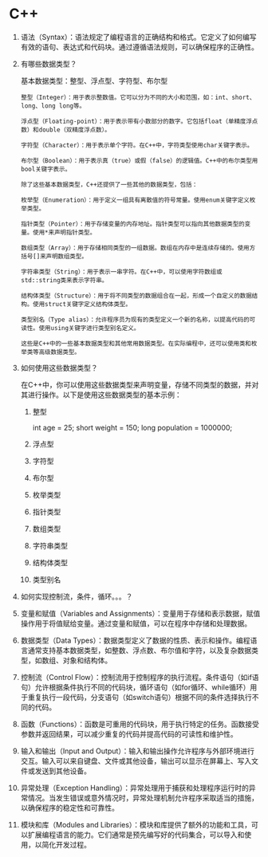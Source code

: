# C++

1. 语法（Syntax）：语法规定了编程语言的正确结构和格式。它定义了如何编写有效的语句、表达式和代码块。通过遵循语法规则，可以确保程序的正确性。

2. 有哪些数据类型？

   基本数据类型：整型、浮点型、字符型、布尔型

   ```
   整型（Integer）：用于表示整数值。它可以分为不同的大小和范围，如：int、short、long、long long等。
   
   浮点型（Floating-point）：用于表示带有小数部分的数字。它包括float（单精度浮点数）和double（双精度浮点数）。
   
   字符型（Character）：用于表示单个字符。在C++中，字符类型使用char关键字表示。
   
   布尔型（Boolean）：用于表示真（true）或假（false）的逻辑值。C++中的布尔类型用bool关键字表示。
   
   除了这些基本数据类型，C++还提供了一些其他的数据类型，包括：
   
   枚举型（Enumeration）：用于定义一组具有离散值的符号常量。使用enum关键字定义枚举类型。
   
   指针类型（Pointer）：用于存储变量的内存地址。指针类型可以指向其他数据类型的变量。使用*来声明指针类型。
   
   数组类型（Array）：用于存储相同类型的一组数据。数组在内存中是连续存储的。使用方括号[]来声明数组类型。
   
   字符串类型（String）：用于表示一串字符。在C++中，可以使用字符数组或std::string类来表示字符串。
   
   结构体类型（Structure）：用于将不同类型的数据组合在一起，形成一个自定义的数据结构。使用struct关键字定义结构体类型。
   
   类型别名（Type alias）：允许程序员为现有的类型定义一个新的名称，以提高代码的可读性。使用using关键字进行类型别名定义。
   
   这些是C++中的一些基本数据类型和其他常用数据类型。在实际编程中，还可以使用类和枚举类等高级数据类型。
   ```

3. 如何使用这些数据类型？

   在C++中，你可以使用这些数据类型来声明变量，存储不同类型的数据，并对其进行操作。以下是使用这些数据类型的基本示例：

   1. 整型

      int age = 25;
      short weight = 150;
      long population = 1000000;

   2. 浮点型

   3. 字符型

   4. 布尔型

   5. 枚举类型

   6. 指针类型

   7. 数组类型

   8. 字符串类型

   9. 结构体类型

   10. 类型别名

4. 如何实现控制流，条件，循环。。。？

5. 变量和赋值（Variables and Assignments）：变量用于存储和表示数据，赋值操作用于将值赋给变量。通过变量和赋值，可以在程序中存储和处理数据。

6. 数据类型（Data Types）：数据类型定义了数据的性质、表示和操作。编程语言通常支持基本数据类型，如整数、浮点数、布尔值和字符，以及复杂数据类型，如数组、对象和结构体。

7. 控制流（Control Flow）：控制流用于控制程序的执行流程。条件语句（如if语句）允许根据条件执行不同的代码块，循环语句（如for循环、while循环）用于重复执行一段代码，分支语句（如switch语句）根据不同的条件选择执行不同的代码。

8. 函数（Functions）：函数是可重用的代码块，用于执行特定的任务。函数接受参数并返回结果，可以减少重复的代码并提高代码的可读性和维护性。

9. 输入和输出（Input and Output）：输入和输出操作允许程序与外部环境进行交互。输入可以来自键盘、文件或其他设备，输出可以显示在屏幕上、写入文件或发送到其他设备。

10. 异常处理（Exception Handling）：异常处理用于捕获和处理程序运行时的异常情况。当发生错误或意外情况时，异常处理机制允许程序采取适当的措施，以确保程序的稳定性和可靠性。

11. 模块和库（Modules and Libraries）：模块和库提供了额外的功能和工具，可以扩展编程语言的能力。它们通常是预先编写好的代码集合，可以导入和使用，以简化开发过程。